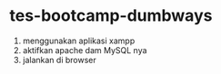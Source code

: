 # tes-bootcamp-dumbways
1. menggunakan aplikasi xampp
2. aktifkan apache dam MySQL nya
3. jalankan di browser
